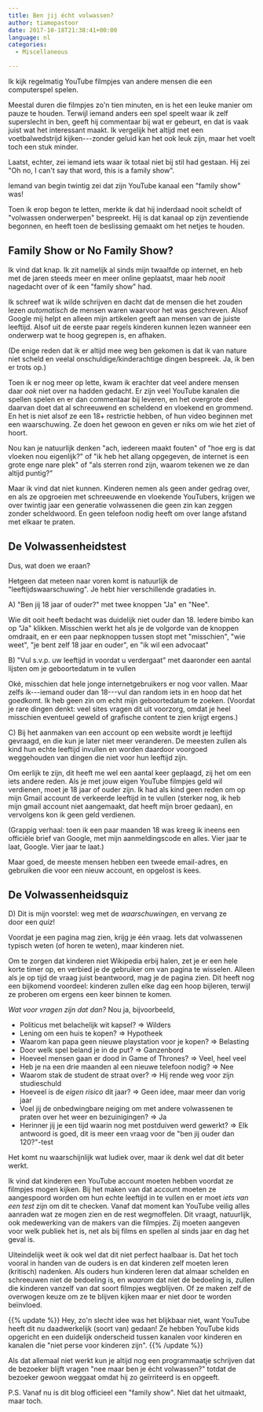 ```yaml
---
title: Ben jij écht volwassen?
author: tiamopastoor
date: 2017-10-18T21:38:41+00:00
language: nl
categories:
  - Miscellaneous

---
```

Ik kijk regelmatig YouTube filmpjes van andere mensen die een computerspel spelen.

Meestal duren die filmpjes zo'n tien minuten, en is het een leuke manier om pauze te houden. Terwijl iemand anders een spel speelt waar ik zelf superslecht in ben, geeft hij commentaar bij wat er gebeurt, en dat is vaak juist wat het interessant maakt. Ik vergelijk het altijd met een voetbalwedstrijd kijken---zonder geluid kan het ook leuk zijn, maar het voelt toch een stuk minder.

Laatst, echter, zei iemand iets waar ik totaal niet bij stil had gestaan. Hij zei "Oh no, I can't say that word, this is a family show".

Iemand van begin twintig zei dat zijn YouTube kanaal een "family show" was!

Toen ik erop begon te letten, merkte ik dat hij inderdaad nooit scheldt of "volwassen onderwerpen" bespreekt. Hij is dat kanaal op zijn zeventiende begonnen, en heeft toen de beslissing gemaakt om het netjes te houden.


## Family Show or No Family Show?

Ik vind dat knap. Ik zit namelijk al sinds mijn twaalfde op internet, en heb met de jaren steeds meer en meer online geplaatst, maar heb _nooit_ nagedacht over of ik een "family show" had.

Ik schreef wat ik wilde schrijven en dacht dat de mensen die het zouden lezen _automatisch_ de mensen waren waarvoor het was geschreven. Alsof Google mij helpt en alleen mijn artikelen geeft aan mensen van de juiste leeftijd. Alsof uit de eerste paar regels kinderen kunnen lezen wanneer een onderwerp wat te hoog gegrepen is, en afhaken.

(De enige reden dat ik er altijd mee weg ben gekomen is dat ik van nature niet scheld en veelal onschuldige/kinderachtige dingen bespreek. Ja, ik ben er trots op.)

Toen ik er nog meer op lette, kwam ik erachter dat veel andere mensen daar _ook_ niet over na hadden gedacht. Er zijn veel YouTube kanalen die spellen spelen en er dan commentaar bij leveren, en het overgrote deel daarvan doet dat al schreeuwend en scheldend en vloekend en grommend. En het is niet alsof ze een 18+ restrictie hebben, of hun video beginnen met een waarschuwing. Ze doen het gewoon en geven er niks om wie het ziet of hoort.

Nou kan je natuurlijk denken "ach, iedereen maakt fouten" of "hoe erg is dat vloeken nou eigenlijk?" of "ik heb het allang opgegeven, de internet is een grote enge nare plek" of "als sterren rond zijn, waarom tekenen we ze dan altijd puntig?"

Maar ik vind dat niet kunnen. Kinderen nemen als geen ander gedrag over, en als ze opgroeien met schreeuwende en vloekende YouTubers, krijgen we over twintig jaar een generatie volwassenen die geen zin kan zeggen zonder scheldwoord. En geen telefoon nodig heeft om over lange afstand met elkaar te praten.

## De Volwassenheidstest

Dus, wat doen we eraan?

Hetgeen dat meteen naar voren komt is natuurlijk de "leeftijdswaarschuwing". Je hebt hier verschillende gradaties in.

A) "Ben jij 18 jaar of ouder?" met twee knoppen "Ja" en "Nee".

Wie dit ooit heeft bedacht was duidelijk niet ouder dan 18. Iedere bimbo kan op "Ja" klikken. Misschien werkt het als je de volgorde van de knoppen omdraait, en er een paar nepknoppen tussen stopt met "misschien", "wie weet", "je bent zelf 18 jaar en ouder", en "ik wil een advocaat"

B) "Vul s.v.p. uw leeftijd in voordat u verdergaat" met daaronder een aantal lijsten om je geboortedatum in te vullen

Oké, misschien dat hele jonge internetgebruikers er nog voor vallen. Maar zelfs ik---iemand ouder dan 18---vul dan random iets in en hoop dat het goedkomt. Ik heb geen zin om echt mijn geboortedatum te zoeken. (Voordat je rare dingen denkt: veel sites vragen dit uit voorzorg, omdat je heel misschien eventueel geweld of grafische content te zien krijgt ergens.)

C) Bij het aanmaken van een account op een website wordt je leeftijd gevraagd, en die kun je later niet meer veranderen. De meesten zullen als kind hun echte leeftijd invullen en worden daardoor voorgoed weggehouden van dingen die niet voor hun leeftijd zijn.

Om eerlijk te zijn, dit heeft me wel een aantal keer geplaagd, zij het om een iets andere reden. Als je met jouw eigen YouTube filmpjes geld wil verdienen, moet je 18 jaar of ouder zijn. Ik had als kind geen reden om op mijn Gmail account de verkeerde leeftijd in te vullen (sterker nog, ik heb mijn gmail account niet aangemaakt, dat heeft mijn broer gedaan), en vervolgens kon ik geen geld verdienen.

(Grappig verhaal: toen ik een paar maanden 18 was kreeg ik ineens een officiële brief van Google, met mijn aanmeldingscode en alles. Vier jaar te laat, Google. Vier jaar te laat.)

Maar goed, de meeste mensen hebben een tweede email-adres, en gebruiken die voor een nieuw account, en opgelost is kees.

## De Volwassenheidsquiz

D) Dit is mijn voorstel: weg met de _waarschuwingen_, en vervang ze door een _quiz_!

Voordat je een pagina mag zien, krijg je één vraag. Iets dat volwassenen typisch weten (of horen te weten), maar kinderen niet.

Om te zorgen dat kinderen niet Wikipedia erbij halen, zet je er een hele korte timer op, en verbied je de gebruiker om van pagina te wisselen. Alleen als je op tijd de vraag juist beantwoord, mag je de pagina zien. Dit heeft nog een bijkomend voordeel: kinderen zullen elke dag een hoop bijleren, terwijl ze proberen om ergens een keer binnen te komen.

_Wat voor vragen zijn dat dan?_ Nou ja, bijvoorbeeld,

  * Politicus met belachelijk wit kapsel? => Wilders
  * Lening om een huis te kopen? => Hypotheek
  * Waarom kan papa geen nieuwe playstation voor je kopen? => Belasting
  * Door welk spel beland je in de put? => Ganzenbord
  * Hoeveel mensen gaan er dood in Game of Thrones? => Veel, heel veel
  * Heb je na een drie maanden al een nieuwe telefoon nodig? => Nee
  * Waarom stak de student de straat over? => Hij rende weg voor zijn studieschuld
  * Hoeveel is de _eigen risico_ dit jaar? => Geen idee, maar meer dan vorig jaar
  * Voel jij de onbedwingbare neiging om met andere volwassenen te praten over het weer en bezuinigingen? => Ja
  * Herinner jij je een tijd waarin nog met postduiven werd gewerkt? => Elk antwoord is goed, dit is meer een vraag voor de "ben jij ouder dan 120?"-test

Het komt nu waarschijnlijk wat ludiek over, maar ik denk wel dat dit beter werkt.

Ik vind dat kinderen een YouTube account moeten hebben voordat ze filmpjes mogen kijken. Bij het maken van dat account moeten ze aangespoord worden om hun echte leeftijd in te vullen en er moet _iets van een test_ zijn om dit te checken. Vanaf dat moment kan YouTube veilig alles aanraden wat ze mogen zien en de rest wegmoffelen. Dit vraagt, natuurlijk, ook medewerking van de makers van die filmpjes. Zij moeten aangeven voor welk publiek het is, net als bij films en spellen al sinds jaar en dag het geval is.

Uiteindelijk weet ik ook wel dat dit niet perfect haalbaar is. Dat het toch vooral in handen van de ouders is en dat kinderen zelf moeten leren (kritisch) nadenken. Als ouders hun kinderen leren dat almaar schelden en schreeuwen niet de bedoeling is, en _waarom_ dat niet de bedoeling is, zullen die kinderen vanzelf van dat soort filmpjes wegblijven. Of ze maken zelf de overwogen keuze om ze te blijven kijken maar er niet door te worden beïnvloed.

{{% update %}}
Hey, zo'n slecht idee was het blijkbaar niet, want YouTube heeft dit nu daadwerkelijk (soort van) gedaan! Ze hebben YouTube kids opgericht en een duidelijk onderscheid tussen kanalen voor kinderen en kanalen die "niet perse voor kinderen zijn".
{{% /update %}}

Als dat allemaal niet werkt kun je altijd nog een programmaatje schrijven dat de bezoeker blijft vragen "nee maar ben je écht volwassen?" totdat de bezoeker gewoon weggaat omdat hij zo geïrriteerd is en opgeeft.

P.S. Vanaf nu is dit blog officieel een "family show". Niet dat het uitmaakt, maar toch.